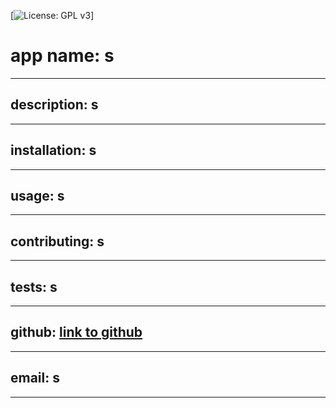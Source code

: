 [![License: GPL v3](https://img.shields.io/badge/License-GPLv3-blue.svg)]

# app name: s

--- 

## description: s

--- 
 
## installation: s

--- 

## usage: s

--- 

## contributing: s

--- 

## tests: s

--- 

## github: [link to github](https://github.com/s)

--- 

## email: s

--- 
